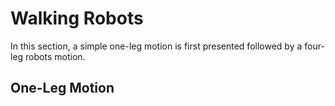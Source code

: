 # Walking Robots

In this section, a simple one-leg motion is first presented followed by a four-leg robots motion.

## One-Leg Motion
